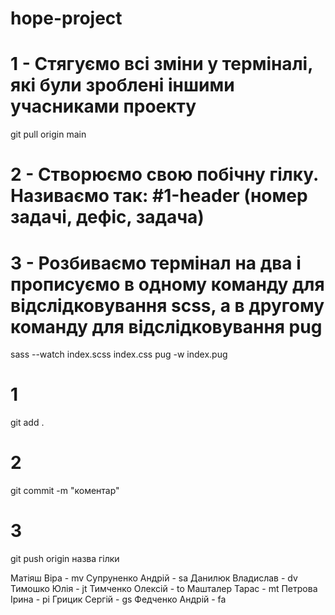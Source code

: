  # hope-project
<!-- * Дії, коли заходимо у проект -->
# 1 - Стягуємо всі зміни у терміналі, які були зроблені іншими учасниками проекту
git pull origin main 

# 2 - Створюємо свою побічну гілку. Називаємо так: #1-header (номер задачі, дефіс, задача)
# 3 - Розбиваємо термінал на два і прописуємо в одному команду для відслідковування scss, а в другому команду для відслідковування pug
sass --watch index.scss index.css
pug -w index.pug

<!-- * Команди, коли закінчуємо роботу -->
# 1 
git add .
# 2
git commit -m "коментар"
# 3
git push origin назва гілки
<!-- ! Ні в якому разі не пуште у main. Заливаємо тільки свою гілку -->

<!-- * Префікси для назв класів -->
Матіяш Віра - mv
Супруненко Андрій - sa
Данилюк Владислав - dv
Тимошко Юлія - jt
Тимченко Олексій - to
Машталер Тарас - mt
Петрова Ірина - pi
Грицик Сергій - gs
Федченко Андрій - fa
<!-- ! Називаємо наступним чином: префікс, дефіс, основна назва. Все пишемо по бему. -->
